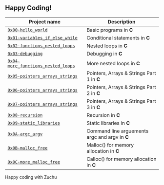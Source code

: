 ## Happy Coding!

| Project name | Description |
| ------------ | ----------- |
| [`0x00-hello_world`](https://github.com/antonymuga/alx-low_level_programming/tree/master/0x00-hello_world) | Basic programs in **C** |
| [`0x01-variables_if_else_while`](https://github.com/antonymuga/alx-low_level_programming/tree/master/0x01-variables_if_else_while) | Conditional statements in **C** |
| [`0x02-functions_nested_loops`](https://github.com/antonymuga/alx-low_level_programming/tree/master/0x02-functions_nested_loops) | Nested loops in **C** |
| [`0x03-debugging`](https://github.com/antonymuga/alx-low_level_programming/tree/master/0x03-debugging) | Debugging in **C** |
| [`0x04-more_functions_nested_loops`](https://github.com/antonymuga/alx-low_level_programming/tree/master/0x04-more_functions_nested_loops) | More nested loops in **C** |
| [`0x05-pointers_arrays_strings`](https://github.com/antonymuga/alx-low_level_programming/tree/master/0x05-pointers_arrays_strings) | Pointers, Arrays & Strings Part 1 in **C** |
| [`0x06-pointers_arrays_strings`](https://github.com/antonymuga/alx-low_level_programming/tree/master/0x06-pointers_arrays_strings) | Pointers, Arrays & Strings Part 2 in **C** |
| [`0x07-pointers_arrays_strings`](https://github.com/antonymuga/alx-low_level_programming/tree/master/0x07-pointers_arrays_strings) | Pointers, Arrays & Strings Part 3 in **C** |
| [`0x08-recursion`](https://github.com/antonymuga/alx-low_level_programming/tree/master/0x08-recursion) | Recursion in **C** |
| [`0x09-static_libraries`](https://github.com/antonymuga/alx-low_level_programming/tree/master/0x09-static_libraries) | Static libraries in **C** |
| [`0x0A-argc_argv`](https://github.com/antonymuga/alx-low_level_programming/tree/master/0x0A-argc_argv) | Command line arguements argc and argv in **C** |
| [`0x0B-malloc_free`](https://github.com/antonymuga/alx-low_level_programming/tree/master/0x0B-malloc_free) | Malloc() for memory allocation in **C** |
[`0x0C-more_malloc_free`](https://github.com/antonymuga/alx-low_level_programming/tree/master/0x0C-more_malloc_free) | Calloc() for memory allocation in **C** |

Happy coding with Zuchu
